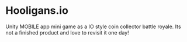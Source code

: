 # Hooligans.io

Unity MOBILE app mini game as a IO style coin collector battle royale. Its not a finished product and love to revisit it one day!

